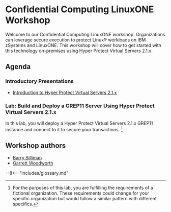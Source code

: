 # Confidential Computing LinuxONE Workshop

Welcome to our Confidential Computing LinuxONE workshop. Organizations can leverage secure execution to protect Linux® workloads on IBM zSystems and LinuxONE. This workshop will cover how to get started with this technology on-premises using Hyper Protect Virtual Servers 2.1.x.

## Agenda

### Introductory Presentations

* [Introduction to Hyper Protect Virtual Servers 2.1.x](files/ConfidentialComputingonZwithHyperProtectGen2.pdf)

### Lab: Build and Deploy a GREP11 Server Using Hyper Protect Virtual Servers 2.1.x

In this lab, you will deploy a Hyper Protect Virtual Servers 2.1.x GREP11 instance and connect to it to secure your transactions. [^1]

[^1]: For the purposes of this lab, you are fulfilling the requirements of a fictional organization. These requirements could change for your specific organization but would follow a similar pattern with different specifics.

## Workshop authors
* [Barry Silliman](mailto:silliman@us.ibm.com)
* [Garrett Woodworth](mailto:garrett.lee.woodworth@ibm.com)

--8<-- "includes/glossary.md"
